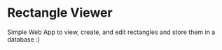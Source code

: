 # Rectangle Viewer
Simple Web App to view, create, and edit rectangles and store them in a database :)
